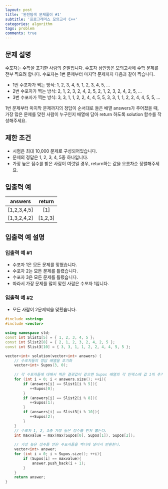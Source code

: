 ```yaml
---
layout: post
title: '완전탐색 문제풀이 #1'
subtitle: '프로그래머스 모의고사 C++'
categories: algorithm
tags: problem
comments: true
---
```


## 문제 설명
수포자는 수학을 포기한 사람의 준말입니다. 수포자 삼인방은 모의고사에 수학 문제를 전부 찍으려 합니다. 수포자는 1번 문제부터 마지막 문제까지 다음과 같이 찍습니다.

- 1번 수포자가 찍는 방식: 1, 2, 3, 4, 5, 1, 2, 3, 4, 5, ...
- 2번 수포자가 찍는 방식: 2, 1, 2, 3, 2, 4, 2, 5, 2, 1, 2, 3, 2, 4, 2, 5, ...
- 3번 수포자가 찍는 방식: 3, 3, 1, 1, 2, 2, 4, 4, 5, 5, 3, 3, 1, 1, 2, 2, 4, 4, 5, 5, ...

1번 문제부터 마지막 문제까지의 정답이 순서대로 들은 배열 answers가 주어졌을 때, 가장 많은 문제를 맞힌 사람이 누구인지 배열에 담아 return 하도록 solution 함수를 작성해주세요.

## 제한 조건
- 시험은 최대 10,000 문제로 구성되어있습니다.
- 문제의 정답은 1, 2, 3, 4, 5중 하나입니다.
- 가장 높은 점수를 받은 사람이 여럿일 경우, return하는 값을 오름차순 정렬해주세요.

## 입출력 예

| answers   |    return     |
|-----------|:-------------:|
|[1,2,3,4,5]|      [1]      |
|[1,3,2,4,2]|    [1,2,3]    |

## 입출력 예 설명
### 입출력 예 #1

- 수포자 1은 모든 문제를 맞혔습니다.
- 수포자 2는 모든 문제를 틀렸습니다.
- 수포자 3은 모든 문제를 틀렸습니다.
- 따라서 가장 문제를 많이 맞힌 사람은 수포자 1입니다.

### 입출력 예 #2

- 모든 사람이 2문제씩을 맞췄습니다.



```cpp
#include <string>
#include <vector>

using namespace std;
const int Slist1[5] = { 1, 2, 3, 4, 5 };
const int Slist2[8] = { 2, 1, 2, 3, 2, 4, 2, 5 };
const int Slist3[10] = { 3, 3, 1, 1, 2, 2, 4, 4, 5, 5 };

vector<int> solution(vector<int> answers) {    
    // 수포자들의 정답 배열을 초기화
    vector<int> Supos(3, 0);
    
    // 각 수포자들에 대해서 찍은 결괏값이 같으면 Supos 배열의 각 인덱스에 값 1씩 추가
    for (int i = 0; i < answers.size(); ++i){
        if (answers[i] == Slist1[i % 5]){
           ++Supos[0];
        }
        if (answers[i] == Slist2[i % 8]){
           ++Supos[1];
        }
        if (answers[i] == Slist3[i % 10]){
           ++Supos[2];
        }
    }
    // 수포자 1, 2, 3중 가장 높은 점수를 먼저 뽑는다.
    int maxvalue = max(max(Supos[0], Supos[1]), Supos[2]);
    
    // 가장 높은 점수를 얻은 수포자들을 벡터에 넣어서 반환한다.
    vector<int> answer;
    for (int i = 0; i < Supos.size(); ++i){
        if (Supos[i] == maxvalue){
            answer.push_back(i + 1);
        }
    }
    return answer;
}
```

